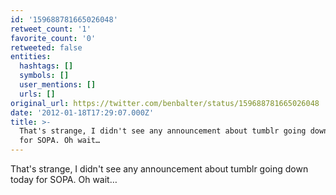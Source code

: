 ```yaml
---
id: '159688781665026048'
retweet_count: '1'
favorite_count: '0'
retweeted: false
entities:
  hashtags: []
  symbols: []
  user_mentions: []
  urls: []
original_url: https://twitter.com/benbalter/status/159688781665026048
date: '2012-01-18T17:29:07.000Z'
title: >-
  That's strange, I didn't see any announcement about tumblr going down today
  for SOPA. Oh wait…
---
```


That's strange, I didn't see any announcement about tumblr going down today for SOPA. Oh wait…